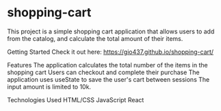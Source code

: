 # shopping-cart

This project is a simple shopping cart application that allows users to add  from the catalog, and calculate the total amount of their items.

Getting Started
Check it out here: https://gio437.github.io/shopping-cart/

Features
The application calculates the total number of the items in the shopping cart
Users can checkout and complete their purchase
The application uses useState to save the user's cart between sessions
The input amount is limited to 10k.


Technologies Used
HTML/CSS
JavaScript
React
